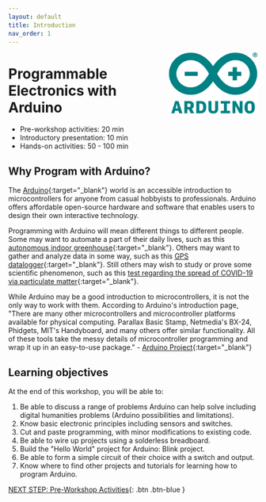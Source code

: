 ```yaml
---
layout: default
title: Introduction 
nav_order: 1
---
```

<img src="images\arduino-icon.png" alt="arduino icon" style="float:right;width:180px;"> 

# Programmable Electronics with Arduino

- Pre-workshop activities: 20 min 
- Introductory presentation: 10 min
- Hands-on activities: 50 - 100 min

## Why Program with Arduino? 

The [Arduino](https://www.arduino.cc/){:target="_blank"} world is an accessible introduction to microcontrollers for anyone from casual hobbyists to professionals. Arduino offers affordable open-source hardware and software that enables users to design their own interactive technology.

Programming with Arduino will mean different things to different people. Some may want to automate a part of their daily lives, such as this [autonomous indoor greenhouse](https://create.arduino.cc/projecthub/vinikon/autonomous-indoor-greenhouse-mature-real-working-project-946f6e?ref=platform&ref_id=424_trending___&offset=2){:target="_blank"}. Others may want to gather and analyze data in some way, such as this [GPS datalogger](https://create.arduino.cc/projecthub/ShawnCruise/gps-datalogger-spatial-analysis-and-azure-iot-hub-072956?ref=search&ref_id=data%20analysis&offset=5){:target="_blank"}. Still others may wish to study or prove some scientific phenomenon, such as this [test regarding the spread of COVID-19 via particulate matter](https://create.arduino.cc/projecthub/MarioSoranno/covid-19-and-pm10-levels-9195b4?ref=search&ref_id=experiment&offset=5){:target="_blank"}.

While Arduino may be a good introduction to microcontrollers, it is not the only way to work with them. According to Arduino's introduction page, "There are many other microcontrollers and microcontroller platforms available for physical computing. Parallax Basic Stamp, Netmedia's BX-24, Phidgets, MIT's Handyboard, and many others offer similar functionality. All of these tools take the messy details of microcontroller programming and wrap it up in an easy-to-use package." - [Arduino Project](https://www.arduino.cc/en/guide/introduction){:target="_blank"}

## Learning objectives

At the end of this workshop, you will be able to:

1. Be able to discuss a range of problems Arduino can help solve including digital humanities problems (Arduino possibilities and limitations).
2. Know basic electronic principles including sensors and switches.
3. Cut and paste programming, with minor modifications to existing code.
4. Be able to wire up projects using a solderless breadboard.
5. Build the "Hello World" project for Arduino: Blink project.
6. Be able to form a simple circuit of their choice with a switch and output.
7. Know where to find other projects and tutorials for learning how to program Arduino.
 
[NEXT STEP: Pre-Workshop Activities](pre-workshop.html){: .btn .btn-blue }
